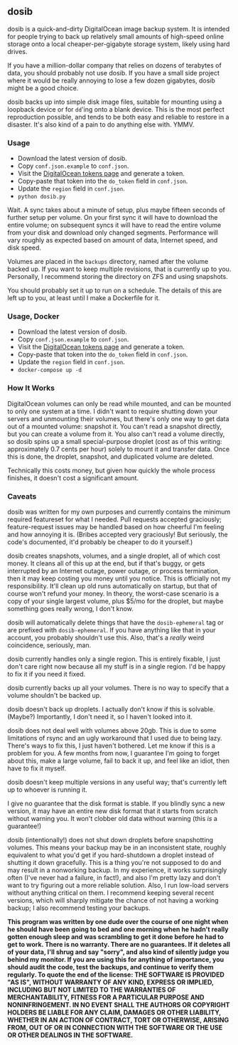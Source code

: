dosib
---

dosib is a quick-and-dirty DigitalOcean image backup system. It is intended for people trying to back up relatively small amounts of high-speed online storage onto a local cheaper-per-gigabyte storage system, likely using hard drives.

If you have a million-dollar company that relies on dozens of terabytes of data, you should probably not use dosib. If you have a small side project where it would be really annoying to lose a few dozen gigabytes, dosib might be a good choice.

dosib backs up into simple disk image files, suitable for mounting using a loopback device or for `dd`'ing onto a blank device. This is the most perfect reproduction possible, and tends to be both easy and reliable to restore in a disaster. It's also kind of a pain to do anything else with. YMMV.

### Usage

* Download the latest version of dosib.
* Copy `conf.json.example` to `conf.json`.
* Visit the [DigitalOcean tokens page](https://cloud.digitalocean.com/account/api/tokens) and generate a token.
* Copy-paste that token into the `do_token` field in `conf.json`.
* Update the `region` field in `conf.json`.
* `python dosib.py`

Wait. A sync takes about a minute of setup, plus maybe fifteen seconds of further setup per volume. On your first sync it will have to download the entire volume; on subsequent syncs it will have to read the entire volume from your disk and download only changed segments. Performance will vary roughly as expected based on amount of data, Internet speed, and disk speed.

Volumes are placed in the `backups` directory, named after the volume backed up. If you want to keep multiple revisions, that is currently up to you. Personally, I recommend storing the directory on ZFS and using snapshots.

You should probably set it up to run on a schedule. The details of this are left up to you, at least until I make a Dockerfile for it.

### Usage, Docker

* Download the latest version of dosib.
* Copy `conf.json.example` to `conf.json`.
* Visit the [DigitalOcean tokens page](https://cloud.digitalocean.com/account/api/tokens) and generate a token.
* Copy-paste that token into the `do_token` field in `conf.json`.
* Update the `region` field in `conf.json`.
* `docker-compose up -d`

### How It Works

DigitalOcean volumes can only be read while mounted, and can be mounted to only one system at a time. I didn't want to require shutting down your servers and unmounting their volumes, but there's only one way to get data out of a mounted volume: snapshot it. You can't read a snapshot directly, but you can create a volume from it. You also can't read a volume directly, so dosib spins up a small special-purpose droplet (cost as of this writing: approximately 0.7 cents per hour) solely to mount it and transfer data. Once this is done, the droplet, snapshot, and duplicated volume are deleted.

Technically this costs money, but given how quickly the whole process finishes, it doesn't cost a significant amount.

### Caveats

dosib was written for my own purposes and currently contains the minimum required featureset for what I needed. Pull requests accepted graciously; feature-request issues may be handled based on how cheerful I'm feeling and how annoying it is. (Bribes accepted very graciously! But seriously, the code's documented, it'd probably be cheaper to do it yourself.)

dosib creates snapshots, volumes, and a single droplet, all of which cost money. It cleans all of this up at the end, but if that's buggy, or gets interrupted by an Internet outage, power outage, or process termination, then it may keep costing you money until you notice. This is officially not my responsibility. It'll clean up old runs automatically on startup, but that of course won't refund your money. In theory, the worst-case scenario is a copy of your single largest volume, plus $5/mo for the droplet, but maybe something goes really wrong, I don't know.

dosib will automatically delete things that have the `dosib-ephemeral` tag or are prefixed with `dosib-ephemeral`. If you have anything like that in your account, you probably shouldn't use this. Also, that's a *really* weird coincidence, seriously, man.

dosib currently handles only a single region. This is entirely fixable, I just don't care right now because all my stuff is in a single region. I'd be happy to fix it if you need it fixed.

dosib currently backs up all your volumes. There is no way to specify that a volume shouldn't be backed up.

dosib doesn't back up droplets. I actually don't know if this is solvable. (Maybe?) Importantly, I don't need it, so I haven't looked into it.

dosib does not deal well with volumes above 20gb. This is due to some limitations of rsync and an ugly workaround that I used due to being lazy. There's ways to fix this, I just haven't bothered. Let me know if this is a problem for you. A few months from now, I guarantee I'm going to forget about this, make a large volume, fail to back it up, and feel like an idiot, then have to fix it myself.

dosib doesn't keep multiple versions in any useful way; that's currently left up to whoever is running it.

I give no guarantee that the disk format is stable. If you blindly sync a new version, it may have an entire new disk format that it starts from scratch without warning you. It won't clobber old data without warning (this *is* a guarantee!)

dosib (intentionally!) does not shut down droplets before snapshotting volumes. This means your backup may be in an inconsistent state, roughly equivalent to what you'd get if you hard-shutdown a droplet instead of shutting it down gracefully. This is a thing you're not supposed to do and may result in a nonworking backup. In my experience, it works surprisingly often (I've never had a failure, in fact!), and also I'm pretty lazy and don't want to try figuring out a more reliable solution. Also, I run low-load servers without anything critical on them. I recommend keeping several recent versions, which will sharply mitigate the chance of not having a working backup; I also recommend testing your backups.

**This program was written by one dude over the course of one night when he should have been going to bed and one morning when he hadn't really gotten enough sleep and was scrambling to get it done before he had to get to work. There is no warranty. There are no guarantees. If it deletes all of your data, I'll shrug and say "sorry", and also kind of silently judge you behind my monitor. If you are using this for anything of importance, you should audit the code, test the backups, and continue to verify them regularly. To quote the end of the license: THE SOFTWARE IS PROVIDED "AS IS", WITHOUT WARRANTY OF ANY KIND, EXPRESS OR IMPLIED, INCLUDING BUT NOT LIMITED TO THE WARRANTIES OF MERCHANTABILITY, FITNESS FOR A PARTICULAR PURPOSE AND NONINFRINGEMENT. IN NO EVENT SHALL THE AUTHORS OR COPYRIGHT HOLDERS BE LIABLE FOR ANY CLAIM, DAMAGES OR OTHER LIABILITY, WHETHER IN AN ACTION OF CONTRACT, TORT OR OTHERWISE, ARISING FROM, OUT OF OR IN CONNECTION WITH THE SOFTWARE OR THE USE OR OTHER DEALINGS IN THE SOFTWARE.**